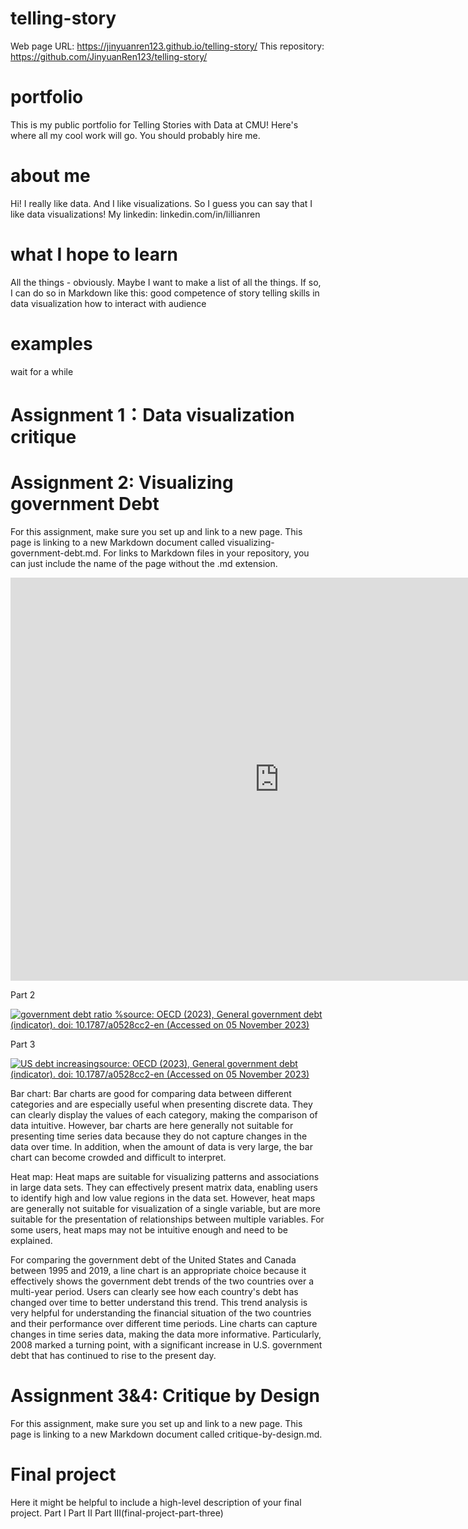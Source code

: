# telling-story
Web page URL: https://jinyuanren123.github.io/telling-story/
This repository: https://github.com/JinyuanRen123/telling-story/
# portfolio
This is my public portfolio for Telling Stories with Data at CMU! Here's where all my cool work will go. You should probably hire me.

# about me
Hi! I really like data. And I like visualizations. So I guess you can say that I like data visualizations!
My linkedin: linkedin.com/in/lillianren

# what I hope to learn
All the things - obviously. Maybe I want to make a list of all the things. If so, I can do so in Markdown like this:
good competence of story telling
skills in data visualization
how to interact with audience

# examples
wait for a while

# Assignment 1：Data visualization critique
# Assignment 2: Visualizing government Debt
For this assignment, make sure you set up and link to a new page. This page is linking to a new Markdown document called visualizing-government-debt.md. For links to Markdown files in your repository, you can just include the name of the page without the .md extension.
<iframe src="https://data.oecd.org/chart/7eXt" width="860" height="645" style="border: 0" mozallowfullscreen="true" webkitallowfullscreen="true" allowfullscreen="true"><a href="https://data.oecd.org/chart/7eXt" target="_blank">OECD Chart: General government debt, Total, % of GDP, Annual, 2022</a></iframe>

Part 2
<div class='tableauPlaceholder' id='viz1699389836136' style='position: relative'><noscript><a href='#'><img alt='government debt ratio %source: OECD (2023), General government debt (indicator). doi: 10.1787&#47;a0528cc2-en (Accessed on 05 November 2023) ' src='https:&#47;&#47;public.tableau.com&#47;static&#47;images&#47;go&#47;governmentdebtratio&#47;governmentdebtratio&#47;1_rss.png' style='border: none' /></a></noscript><object class='tableauViz'  style='display:none;'><param name='host_url' value='https%3A%2F%2Fpublic.tableau.com%2F' /> <param name='embed_code_version' value='3' /> <param name='site_root' value='' /><param name='name' value='governmentdebtratio&#47;governmentdebtratio' /><param name='tabs' value='no' /><param name='toolbar' value='yes' /><param name='static_image' value='https:&#47;&#47;public.tableau.com&#47;static&#47;images&#47;go&#47;governmentdebtratio&#47;governmentdebtratio&#47;1.png' /> <param name='animate_transition' value='yes' /><param name='display_static_image' value='yes' /><param name='display_spinner' value='yes' /><param name='display_overlay' value='yes' /><param name='display_count' value='yes' /><param name='language' value='zh-CN' /></object></div>                <script type='text/javascript'>                    var divElement = document.getElementById('viz1699389836136');                    var vizElement = divElement.getElementsByTagName('object')[0];                    vizElement.style.width='100%';vizElement.style.height=(divElement.offsetWidth*0.75)+'px';                    var scriptElement = document.createElement('script');                    scriptElement.src = 'https://public.tableau.com/javascripts/api/viz_v1.js';                    vizElement.parentNode.insertBefore(scriptElement, vizElement);                </script>

Part 3
<div class='tableauPlaceholder' id='viz1699391018705' style='position: relative'><noscript><a href='#'><img alt='US debt increasingsource: OECD (2023), General government debt (indicator). doi: 10.1787&#47;a0528cc2-en (Accessed on 05 November 2023) ' src='https:&#47;&#47;public.tableau.com&#47;static&#47;images&#47;US&#47;USgovernmentdebtratio&#47;USdebtincreasing&#47;1_rss.png' style='border: none' /></a></noscript><object class='tableauViz'  style='display:none;'><param name='host_url' value='https%3A%2F%2Fpublic.tableau.com%2F' /> <param name='embed_code_version' value='3' /> <param name='site_root' value='' /><param name='name' value='USgovernmentdebtratio&#47;USdebtincreasing' /><param name='tabs' value='no' /><param name='toolbar' value='yes' /><param name='static_image' value='https:&#47;&#47;public.tableau.com&#47;static&#47;images&#47;US&#47;USgovernmentdebtratio&#47;USdebtincreasing&#47;1.png' /> <param name='animate_transition' value='yes' /><param name='display_static_image' value='yes' /><param name='display_spinner' value='yes' /><param name='display_overlay' value='yes' /><param name='display_count' value='yes' /><param name='language' value='zh-CN' /></object></div>                <script type='text/javascript'>                    var divElement = document.getElementById('viz1699391018705');                    var vizElement = divElement.getElementsByTagName('object')[0];                    vizElement.style.width='100%';vizElement.style.height=(divElement.offsetWidth*0.75)+'px';                    var scriptElement = document.createElement('script');                    scriptElement.src = 'https://public.tableau.com/javascripts/api/viz_v1.js';                    vizElement.parentNode.insertBefore(scriptElement, vizElement);                </script>

Bar chart:
Bar charts are good for comparing data between different categories and are especially useful when presenting discrete data. They can clearly display the values of each category, making the comparison of data intuitive. However, bar charts are here generally not suitable for presenting time series data because they do not capture changes in the data over time. In addition, when the amount of data is very large, the bar chart can become crowded and difficult to interpret.

Heat map:
Heat maps are suitable for visualizing patterns and associations in large data sets. They can effectively present matrix data, enabling users to identify high and low value regions in the data set. However, heat maps are generally not suitable for visualization of a single variable, but are more suitable for the presentation of relationships between multiple variables. For some users, heat maps may not be intuitive enough and need to be explained.

For comparing the government debt of the United States and Canada between 1995 and 2019, a line chart is an appropriate choice because it effectively shows the government debt trends of the two countries over a multi-year period. Users can clearly see how each country's debt has changed over time to better understand this trend. This trend analysis is very helpful for understanding the financial situation of the two countries and their performance over different time periods. Line charts can capture changes in time series data, making the data more informative. Particularly, 2008 marked a turning point, with a significant increase in U.S. government debt that has continued to rise to the present day.


# Assignment 3&4: Critique by Design
For this assignment, make sure you set up and link to a new page. This page is linking to a new Markdown document called critique-by-design.md.

# Final project
Here it might be helpful to include a high-level description of your final project. Part I Part II Part III(final-project-part-three)
